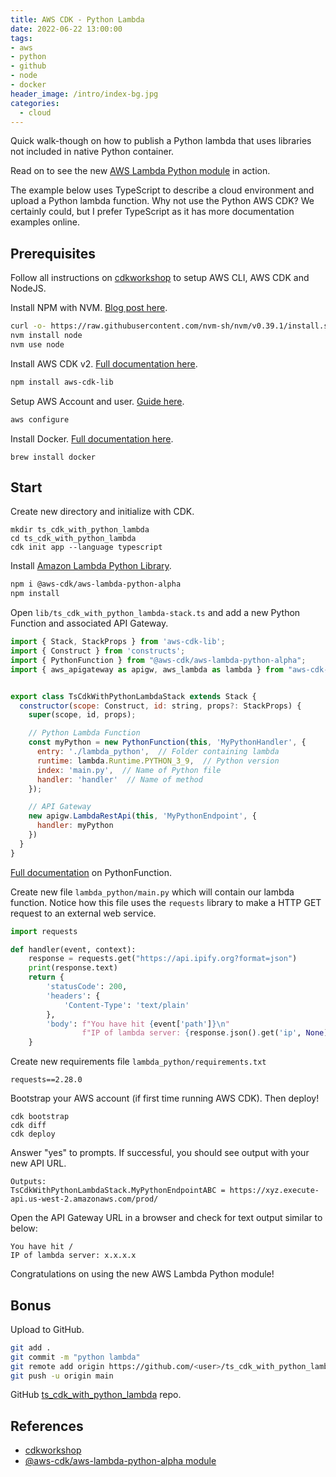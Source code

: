 ```yaml
---
title: AWS CDK - Python Lambda
date: 2022-06-22 13:00:00
tags:
- aws
- python
- github
- node
- docker
header_image: /intro/index-bg.jpg
categories:
  - cloud
---
```

Quick walk-though on how to publish a Python lambda that uses libraries not included in native Python container.
<!-- more -->

Read on to see the new [AWS Lambda Python module](https://docs.aws.amazon.com/cdk/api/v2/docs/aws-lambda-python-alpha-readme.html#python-function) in action.

The example below uses TypeScript to describe a cloud environment and upload a Python lambda function. Why not use the Python AWS CDK? We certainly could, but I prefer TypeScript as it has more documentation examples online.


## Prerequisites

Follow all instructions on [cdkworkshop](https://cdkworkshop.com/) to setup AWS CLI, AWS CDK and NodeJS.

Install NPM with NVM. [Blog post here](https://nodesource.com/blog/installing-node-js-tutorial-using-nvm-on-mac-os-x-and-ubuntu/).
```bash
curl -o- https://raw.githubusercontent.com/nvm-sh/nvm/v0.39.1/install.sh | bash
nvm install node
nvm use node
```

Install AWS CDK v2. [Full documentation here](https://docs.aws.amazon.com/cdk/v2/guide/getting_started.html).
```bash
npm install aws-cdk-lib
```

Setup AWS Account and user. [Guide here](https://cdkworkshop.com/15-prerequisites/200-account.html).
```bash
aws configure
```

Install Docker. [Full documentation here](https://docs.docker.com/desktop/mac/install/).
```
brew install docker
```

## Start

Create new directory and initialize with CDK.
```
mkdir ts_cdk_with_python_lambda
cd ts_cdk_with_python_lambda
cdk init app --language typescript
```

Install [Amazon Lambda Python Library](https://www.npmjs.com/package/@aws-cdk/aws-lambda-python-alpha).
```bash
npm i @aws-cdk/aws-lambda-python-alpha
npm install
```

Open `lib/ts_cdk_with_python_lambda-stack.ts` and add a new Python Function and associated API Gateway.

```js
import { Stack, StackProps } from 'aws-cdk-lib';
import { Construct } from 'constructs';
import { PythonFunction } from "@aws-cdk/aws-lambda-python-alpha";
import { aws_apigateway as apigw, aws_lambda as lambda } from "aws-cdk-lib";


export class TsCdkWithPythonLambdaStack extends Stack {
  constructor(scope: Construct, id: string, props?: StackProps) {
    super(scope, id, props);

    // Python Lambda Function
    const myPython = new PythonFunction(this, 'MyPythonHandler', {
      entry: './lambda_python',  // Folder containing lambda
      runtime: lambda.Runtime.PYTHON_3_9,  // Python version
      index: 'main.py',  // Name of Python file
      handler: 'handler'  // Name of method
    });

    // API Gateway
    new apigw.LambdaRestApi(this, 'MyPythonEndpoint', {
      handler: myPython
    })
  }
}

```

[Full documentation](https://docs.aws.amazon.com/cdk/api/v2/docs/aws-lambda-python-alpha-readme.html#python-function) on PythonFunction.


Create new file `lambda_python/main.py` which will contain our lambda function. Notice how this file uses the `requests` library to make a HTTP GET request to an external web service.

```python
import requests

def handler(event, context):
    response = requests.get("https://api.ipify.org?format=json")
    print(response.text)
    return {
        'statusCode': 200,
        'headers': {
            'Content-Type': 'text/plain'
        },
        'body': f"You have hit {event['path']}\n"
                f"IP of lambda server: {response.json().get('ip', None)}"
    }
```

Create new requirements file `lambda_python/requirements.txt`
```
requests==2.28.0
```

Bootstrap your AWS account (if first time running AWS CDK). Then deploy!
```
cdk bootstrap
cdk diff
cdk deploy
```

Answer "yes" to prompts. If successful, you should see output with your new API URL.
```
Outputs:
TsCdkWithPythonLambdaStack.MyPythonEndpointABC = https://xyz.execute-api.us-west-2.amazonaws.com/prod/
```

Open the API Gateway URL in a browser and check for text output similar to below:
```
You have hit /
IP of lambda server: x.x.x.x
```

Congratulations on using the new AWS Lambda Python module!

## Bonus

Upload to GitHub.

```bash
git add .
git commit -m "python lambda"
git remote add origin https://github.com/<user>/ts_cdk_with_python_lambda.git
git push -u origin main
```

GitHub [ts_cdk_with_python_lambda](https://github.com/martyrsmith/ts_cdk_with_python_lambda) repo.

## References

* [cdkworkshop](https://cdkworkshop.com/)
* [@aws-cdk/aws-lambda-python-alpha module](https://docs.aws.amazon.com/cdk/api/v2/docs/aws-lambda-python-alpha-readme.html)
